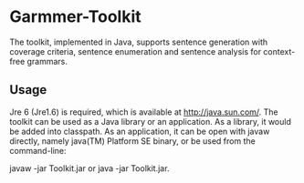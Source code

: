 # Garmmer-Toolkit
The toolkit, implemented in Java, supports sentence generation with coverage criteria, sentence enumeration and sentence analysis for context-free grammars.

## Usage

Jre 6 (Jre1.6) is required, which is available at http://java.sun.com/.
The toolkit can be used as a Java library or an application.
As a library, it would be added into classpath.
As an application, it can be open with javaw directly, namely java(TM) Platform SE binary,
or be used from the command-line:

   javaw -jar Toolkit.jar or java -jar Toolkit.jar.

